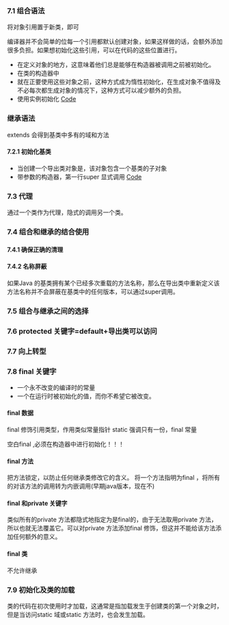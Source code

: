 ### 7.1 组合语法
将对象引用置于新类，即可


编译器并不会简单的位每一个引用都默认创建对象，如果这样做的话，会额外添加很多负担。如果想初始化这些引用，可以在代码的这些位置进行。
* 在定义对象的地方，这意味着他们总是能够在构造器被调用之前被初始化。
* 在类的构造器中
* 就在正要使用这些对象之前，这种方式成为惰性初始化，在生成对象不值得及不必每次都生成对象的情况下，这种方式可以减少额外的负担。
* 使用实例初始化 
[Code](../Code/Bath.java)

### 继承语法
extends 会得到基类中多有的域和方法

#### 7.2.1 初始化基类
* 当创建一个导出类对象是，该对象包含一个基类的子对象
* 带参数的构造器，第一行super 显式调用
[Code](../Code/Cartoon.java)

### 7.3 代理
通过一个类作为代理，隐式的调用另一个类。

### 7.4 组合和继承的结合使用
#### 7.4.1 确保正确的清理
#### 7.4.2 名称屏蔽
如果Java 的基类拥有某个已经多次重载的方法名称，那么在导出类中重新定义该方法名称并不会屏蔽在基类中的任何版本，可以通过super调用。

### 7.5 组合与继承之间的选择

### 7.6 protected 关键字=default+导出类可以访问

### 7.7 向上转型

### 7.8 final 关键字
* 一个永不改变的编译时的常量
* 一个在运行时被初始化的值，而你不希望它被改变。

#### final 数据
final 修饰引用类型，作用类似常量指针
static 强调只有一份，final 常量

空白final ,必须在构造器中进行初始化！！！

#### final 方法

把方法锁定，以防止任何继承类修改它的含义。
将一个方法指明为final ，将所有的对该方法的调用转为内嵌调用(早期java版本，现在不)


#### final 和private 关键字
类似所有的private 方法都隐式地指定为是final的，由于无法取用private 方法，所以也就无法覆盖它。可以对private 方法添加final 修饰，但这并不能给该方法添加任何额外的意义。


#### final 类
不允许继承

### 7.9 初始化及类的加载
类的代码在初次使用时才加载，这通常是指加载发生于创建类的第一个对象之时，但是当访问static 域或static 方法时，也会发生加载。